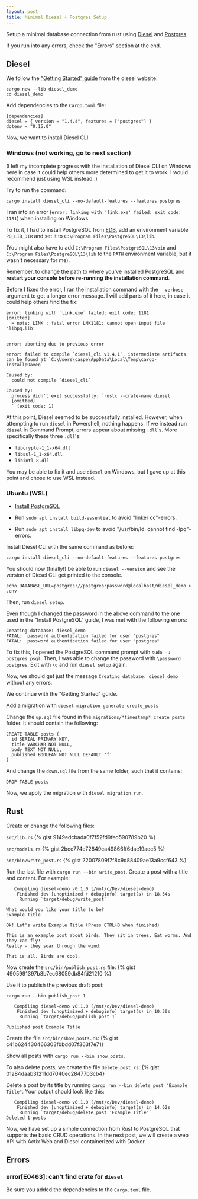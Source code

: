 ```yaml
---
layout: post
title: Minimal Diesel + Postgres Setup
---
```


Setup a minimal database connection from rust using [Diesel](http://diesel.rs/) and [Postgres](https://www.postgresql.org/).

If you run into any errors, check the "Errors" section at the end.

## Diesel
We follow the ["Getting Started" guide](http://diesel.rs/guides/getting-started/) from the diesel website.

```
cargo new --lib diesel_demo
cd diesel_demo
```

Add dependencies to the `Cargo.toml` file:
```
[dependencies]
diesel = { version = "1.4.4", features = ["postgres"] }
dotenv = "0.15.0"
```

Now, we want to install Diesel CLI.

### Windows (not working, go to next section)
(I left my incomplete progress with the installation of Diesel CLI on Windows here in case it could help others more determined to get it to work. I would recommend just using WSL instead..)

Try to run the command:

`cargo install diesel_cli --no-default-features --features postgres`

I ran into an error (`error: linking with 'link.exe' failed: exit code: 1181`) when installing on Windows. 

To fix it, I had to install PostgreSQL from [EDB](https://www.enterprisedb.com/downloads/postgres-postgresql-downloads), add an environment variable `PQ_LIB_DIR` and set it to `C:\Program Files\PostgreSQL\13\lib`. 

(You might also have to add `C:\Program Files\PostgreSQL\13\bin` and `C:\Program Files\PostgreSQL\13\lib` to the `PATH` environment variable, but it wasn't necessary for me).

Remember, to change the path to where you've installed PostgreSQL and **restart your console before re-running the installation command**.

Before I fixed the error, I ran the installation command with the `--verbose` argument to get a longer error message. I will add parts of it here, in case it could help others find the fix:

```
error: linking with `link.exe` failed: exit code: 1181
[omitted]
  = note: LINK : fatal error LNK1181: cannot open input file 'libpq.lib'


error: aborting due to previous error

error: failed to compile `diesel_cli v1.4.1`, intermediate artifacts can be found at `C:\Users\caspe\AppData\Local\Temp\cargo-installpOaveg`

Caused by:
  could not compile `diesel_cli`

Caused by:
  process didn't exit successfully: `rustc --crate-name diesel
  [omitted]
  ` (exit code: 1)
```

At this point, Diesel seemed to be successfully installed. However, when attempting to run `diesel` in Powershell, nothing happens. If we instead run `diesel` in Command Prompt, errors appear about missing `.dll`'s. More specifically these three `.dll`'s:
- `libcrypto-1_1-x64.dll`
- `libssl-1_1-x64.dll`
- `libintl-8.dll`

You may be able to fix it and use `diesel` on Windows, but I gave up at this point and chose to use WSL instead.

### Ubuntu (WSL)

- [Install PostgreSQL](https://docs.microsoft.com/en-us/windows/wsl/tutorials/wsl-database#install-postgresql)

- Run `sudo apt install build-essential` to avoid "linker cc"-errors.

- Run `sudo apt install libpq-dev` to avoid "/usr/bin/ld: cannot find -lpq"-errors.

Install Diesel CLI with the same command as before:

`cargo install diesel_cli --no-default-features --features postgres`

You should now (finally!) be able to run `diesel --version` and see the version of Diesel CLI get printed to the console.

`echo DATABASE_URL=postgres://postgres:password@localhost/diesel_demo >
.env`

Then, run `diesel setup`.

Even though I changed the password in the above command to the one used in the "Install PostgreSQL" guide, I was met with the following errors:

```
Creating database: diesel_demo
FATAL:  password authentication failed for user "postgres"
FATAL:  password authentication failed for user "postgres"
```
To fix this, I opened the PostgreSQL command prompt with `sudo -u postgres psql`. Then, I was able to change the password with `\password postgres`. Exit with `\q` and run `diesel setup` again.

Now, we should get just the message `Creating database: diesel_demo` without any errors.

We continue with the "Getting Started" guide.

Add a migration with `diesel migration generate create_posts`

Change the `up.sql` file found in the `migrations/*timestamp*_create_posts` folder. It should contain the following:
```
CREATE TABLE posts (
  id SERIAL PRIMARY KEY,
  title VARCHAR NOT NULL,
  body TEXT NOT NULL,
  published BOOLEAN NOT NULL DEFAULT 'f'
)
```
And change the `down.sql` file from the same folder, such that it contains:
```
DROP TABLE posts
```
Now, we apply the migration with `diesel migration run`.

## Rust
Create or change the following files:

`src/lib.rs`
{% gist 9149edcbada0f7f52fd9fed590789b20 %}

`src/models.rs`
{% gist 2bce774e72849ca49866ff6dae19aec5 %}

`src/bin/write_post.rs`
{% gist 22007809f7f8c9d88409ae13a9ccf643 %}

Run the last file with `cargo run --bin write_post`.
Create a post with a title and content. For example:
```
   Compiling diesel-demo v0.1.0 (/mnt/c/Dev/diesel-demo)
    Finished dev [unoptimized + debuginfo] target(s) in 18.34s
     Running `target/debug/write_post`

What would you like your title to be?
Example Title

Ok! Let's write Example Title (Press CTRL+D when finished)

This is an example post about birds. They sit in trees. Eat worms. And they can fly!
Really - they soar through the wind.

That is all. Birds are cool.
```

Now create the `src/bin/publish_post.rs` file:
{% gist 4905991397b8b7ec68059db84fd21210 %}

Use it to publish the previous draft post:
```
cargo run --bin publish_post 1

   Compiling diesel-demo v0.1.0 (/mnt/c/Dev/diesel-demo)
    Finished dev [unoptimized + debuginfo] target(s) in 10.30s
     Running `target/debug/publish_post 1`

Published post Example Title
```

Create the file `src/bin/show_posts.rs`:
{% gist c41b624430466303fbbdd07f363f7e71}

Show all posts with `cargo run --bin show_posts`.

To also delete posts, we create the file `delete_post.rs`:
{% gist 01a84daab31211dd7040ec28477b3cb4}

Delete a post by its title by running `cargo run --bin delete_post "Example Title"`. Your output should look like this:
```
   Compiling diesel-demo v0.1.0 (/mnt/c/Dev/diesel-demo)
    Finished dev [unoptimized + debuginfo] target(s) in 14.62s
     Running `target/debug/delete_post 'Example Title'`
Deleted 1 posts
```

Now, we have set up a simple connection from Rust to PostgreSQL that supports the basic CRUD operations. In the next post, we will create a web API with Actix Web and Diesel containerized with Docker.

## Errors
### error[E0463]: can't find crate for `diesel`
Be sure you added the dependencies to the `Cargo.toml` file.